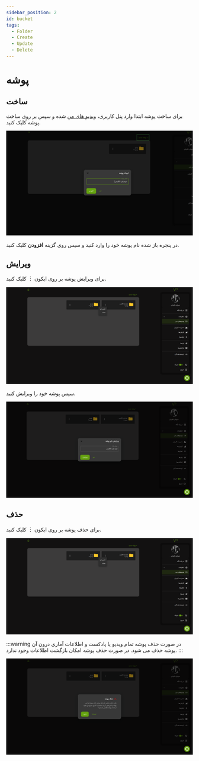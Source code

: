 ```yaml
---
sidebar_position: 2
id: bucket
tags:
  - Folder
  - Create
  - Update
  - Delete
---
```


# پوشه

## ساخت

برای ساخت پوشه ابتدا وارد پنل کاربری،
[ویدیو های من][]
شده و سپس بر روی ساخت پوشه کلیک کنید.

![Image](./img/1.png)

در پنجره باز شده نام پوشه خود را وارد کنید و سپس روی گزینه **افزودن** کلیک کنید.

## ویرایش

برای ویرایش پوشه بر روی ایکون ︙ کلیک کنید.

![Image](./img/2.png)

سپس پوشه خود را ویرایش کنید.

![Image](./img/3.png)

## حذف

برای حذف پوشه بر روی ایکون ︙ کلیک کنید.

![Image](./img/2.png)

:::warning
در صورت حذف پوشه تمام ویدیو یا پادکست و اطلاعات آماری درون آن پوشه حذف می شود. در صورت حذف پوشه امکان بازگشت اطلاعات
وجود ندارد.
:::

![Image](./img/4.png)

[ویدیو های من]: https://vidprotect.ir/panel/videos